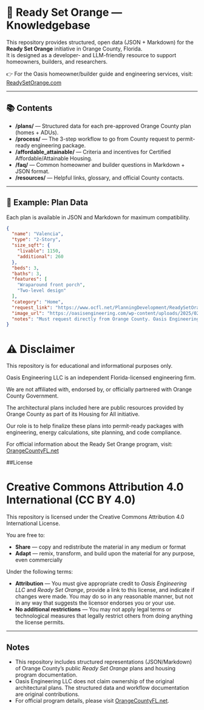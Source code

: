 # 🧡 Ready Set Orange — Knowledgebase

This repository provides structured, open data (JSON + Markdown) for the **Ready Set Orange** initiative in Orange County, Florida.  
It is designed as a developer- and LLM-friendly resource to support homeowners, builders, and researchers.  

👉 For the Oasis homeowner/builder guide and engineering services, visit:  
[ReadySetOrange.com](https://readysetorange.com)

---

## 📚 Contents

- **/plans/** — Structured data for each pre-approved Orange County plan (homes + ADUs).  
- **/process/** — The 3-step workflow to go from County request to permit-ready engineering package.  
- **/affordable_attainable/** — Criteria and incentives for Certified Affordable/Attainable Housing.  
- **/faq/** — Common homeowner and builder questions in Markdown + JSON format.  
- **/resources/** — Helpful links, glossary, and official County contacts.

---

## 🏡 Example: Plan Data

Each plan is available in JSON and Markdown for maximum compatibility.  

```json
{
  "name": "Valencia",
  "type": "2-Story",
  "size_sqft": {
    "livable": 1150,
    "additional": 260
  },
  "beds": 3,
  "baths": 3,
  "features": [
    "Wraparound front porch",
    "Two-level design"
  ],
  "category": "Home",
  "request_link": "https://www.ocfl.net/PlanningDevelopment/ReadySetOrange.aspx",
  "image_url": "https://oasisengineering.com/wp-content/uploads/2025/02/image-1583x2048.png",
  "notes": "Must request directly from Orange County. Oasis Engineering provides site-specific engineering to make it permit-ready."
}

```
# ⚠️ Disclaimer

This repository is for educational and informational purposes only.

Oasis Engineering LLC is an independent Florida-licensed engineering firm.

We are not affiliated with, endorsed by, or officially partnered with Orange County Government.

The architectural plans included here are public resources provided by Orange County as part of its Housing for All initiative.

Our role is to help finalize these plans into permit-ready packages with engineering, energy calculations, site planning, and code compliance.

For official information about the Ready Set Orange program, visit:
[OrangeCountyFL.net](https://www.ocfl.net/PlanningDevelopment/ReadySetOrange.aspx)

##License
# Creative Commons Attribution 4.0 International (CC BY 4.0)

This repository is licensed under the Creative Commons Attribution 4.0 International License.

You are free to:
- **Share** — copy and redistribute the material in any medium or format
- **Adapt** — remix, transform, and build upon the material for any purpose, even commercially

Under the following terms:
- **Attribution** — You must give appropriate credit to *Oasis Engineering LLC* and *Ready Set Orange*, provide a link to this license, and indicate if changes were made. You may do so in any reasonable manner, but not in any way that suggests the licensor endorses you or your use.
- **No additional restrictions** — You may not apply legal terms or technological measures that legally restrict others from doing anything the license permits.

---

## Notes
- This repository includes structured representations (JSON/Markdown) of Orange County’s public *Ready Set Orange* plans and housing program documentation.
- Oasis Engineering LLC does not claim ownership of the original architectural plans. The structured data and workflow documentation are original contributions.
- For official program details, please visit [OrangeCountyFL.net](https://www.orangecountyfl.net).
